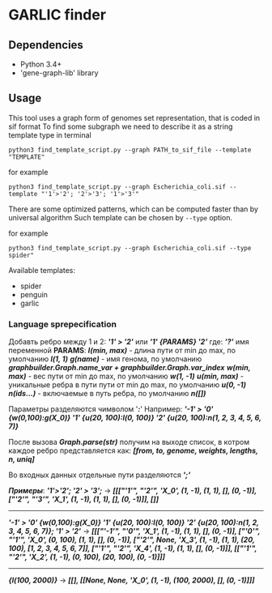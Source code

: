 # GARLIC finder

## Dependencies

* Python 3.4+
* 'gene-graph-lib' library

## Usage

This tool uses a graph form of genomes set representation, that is coded in sif format
To find some subgraph we need to describe it as a string template type in terminal

`python3 find_template_script.py --graph PATH_to_sif_file --template "TEMPLATE"`

for example

`python3 find_template_script.py --graph Escherichia_coli.sif --template "'1'>'2'; '2'>'3'; '1'>'3'"`

There are some optimized patterns, which can be computed faster than by universal algorithm
Such template can be chosen by `--type` option.


for example

`python3 find_template_script.py --graph Escherichia_coli.sif --type spider"`

Available templates:
* spider
* penguin
* garlic





### Language sprepecification
Добавть ребро между 1 и 2: ___'1' > '2'___ или ___'1' {PARAMS} '2'___
где:
___\'?\'___ имя переменной
**PARAMS**:
___l(min, max)___ - длина пути от min до max, по умолчанию ___l(1, 1)___
___g(name)___ - имя генома, по умолчанию ___graphbuilder.Graph.name_var + graphbuilder.Graph.var_index___
___w(min, max)___ - вес пути от min до max, по умолчанию ___w(1, -1)___
___u(min, max)___ - уникальные ребра в пути пути от min до max, по умолчанию ___u(0, -1)___
___n(ids...)___ - включаемые в путь ребра, по умолчанию ___n([])___

Параметры разделяются чимволом '___:___'
Например: ___'-1' > '0' {w(0,100):g(X_0)} '1' {u(20, 100):l(0, 100)} '2' {u(20, 100):n(1, 2, 3, 4, 5, 6, 7)}___

После вызова ___Graph.parse(str)___ получим на выходе список, в котром каждое ребро представляется как: ___[from, to, genome, weights, lengths, n, uniq]___

Во входных данных отдельные пути разделяются ___';'___

***Примеры***:
___'1'>'2'; '2' > '3';___ -> ___[[["'1'", "'2'", 'X_0', (1, -1), (1, 1), [], (0, -1)], ["'2'", "'3'", 'X_1', (1, -1), (1, 1), [], (0, -1)]], []]___
___
___'-1' > '0' {w(0,100):g(X_0)} '1' {u(20, 100):l(0, 100)} '2' {u(20, 100):n(1, 2, 3, 4, 5, 6, 7)}; '1' > '2'___ -> ___[[["'-1'", "'0'", 'X_1', (1, -1), (1, 1), [], (0, -1)], ["'0'", "'1'", 'X_0', (0, 100), (1, 1), [], (0, -1)], ["'2'", None, 'X_3', (1, -1), (1, 1), (20, 100), [1, 2, 3, 4, 5, 6, 7]], ["'1'", "'2'", 'X_4', (1, -1), (1, 1), [], (0, -1)]], [["'1'", "'2'", 'X_2', (1, -1), (0, 100), (20, 100), (0, -1)]]]___

___
___{l(100, 2000)}___ -> ___[[], [[None, None, 'X_0', (1, -1), (100, 2000), [], (0, -1)]]]___ 

